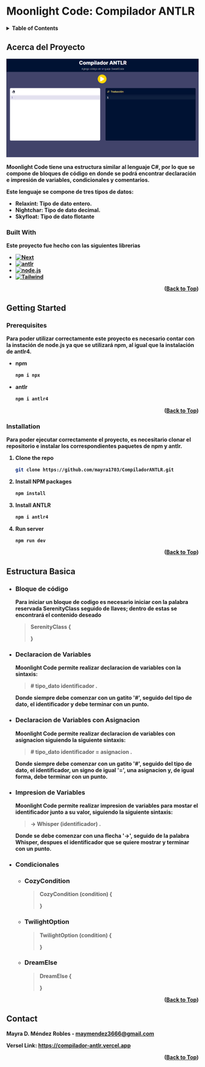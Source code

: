 # Moonlight Code: Compilador ANTLR
<!-- TABLE OF CONTENTS -->
<details>
  <summary><b>Table of Contents<b></summary>
  <ol>
    <li><a href="#acerca-del-proyecto">Acerca del proyecto</a></li>
    <ul>
        <li><a href="#built-with">Built With</a></li>
    </ul>
    <li>
      <a href="#getting-started">Getting Started</a>
      <ul>
        <li><a href="#prerequisites">Prerequisites</a></li>
        <li><a href="#installation">Installation</a></li>
      </ul>
    </li>
    <li><a href="#estructura-basica">Estructura Basica</a></li>
    <li>
      <a href="#declaracion-de-variables">Declaracion de Variables</a>
      <ul>
        <li><a href="#declaracion-de-variables-con-asignacion">Declaracion de Variables con Asignación</a></li>
      </ul>
    </li>
    <li>
      <a href="#impresion-de-variables">Impresion de variables</a>
    </li>
    <li><a href="#condicionales">Condicionales</a></li>
    <ul>
        <li><a href="#sweetcondition">CozyCondition</a></li>
        <li><a href="#else-if">TwilightOption</a></li>
        <li><a href="#else">DreamElse</a></li>
    </ul>
    <li><a href="#contact">Contact</a></li>
  </ol>
</details>

## Acerca del Proyecto
[![Product Name Screen Shot][product-screenshot]](https://compilador-antlr.vercel.app)

Moonlight Code tiene una estructura similar al lenguaje C#, por lo que se compone de bloques de código en donde se podrá encontrar declaración e impresión de variables, condicionales y comentarios.

Este lenguaje se compone de tres tipos de datos:
  * **Relaxint**: Tipo de dato entero.
  * **Nightchar**: Tipo de dato decimal.
  * **Skyfloat**: Tipo de dato flotante
  
### Built With
  Este proyecto fue hecho con las siguientes librerias
  * [![Next][Next.js]][Next-url]
  * [![antlr][antlr]][antlr-url]
  * [![node.js][node.js]][node-url] 
  * [![Tailwind][Tailwind.css]][Tailwind-url]
<p align="right">(<a href="#compilador-antlr">Back to Top</a>)</p>

## Getting Started
  
  ### Prerequisites
  Para poder utilizar correctamente este proyecto es necesario contar con la instación de node.js ya que se utilizará npm, al igual que la instalación de antlr4.
  * npm
    ```sh
    npm i npx
    ```
  
  * antlr
    ```sh
    npm i antlr4
    ```
  <p align="right">(<a href="#compilador-antlr">Back to Top</a>)</p>
  
  ### Installation
  Para poder ejecutar correctamente el proyecto, es necesitario clonar el repositorio e instalar los correspondientes paquetes de npm y antlr.

  1. Clone the repo
     ```sh
     git clone https://github.com/mayra1703/CompiladorANTLR.git
     ```
  2. Install NPM packages
     ```sh
     npm install
     ```
  3. Install ANTLR
     ```sh
     npm i antlr4
     ```
  4. Run server
     ```sh
     npm run dev
     ```
  <p align="right">(<a href="#compilador-antlr">Back to Top</a>)</p>


## Estructura Basica
  * ### Bloque de código
    Para iniciar un bloque de codigo es necesario iniciar con la palabra reservada SerenityClass seguido de llaves; dentro de estas se encontrará el contenido deseado
    >SerenityClass {
    >
    >}

  * ### Declaracion de Variables
    Moonlight Code permite realizar declaracion de variables con la sintaxis:
    >\# tipo_dato identificador .
    
    Donde siempre debe comenzar con un gatito '#', seguido del tipo de dato, el identificador y debe terminar con un punto.

  * ### Declaracion de Variables con Asignacion
    Moonlight Code permite realizar declaracion de variables con asignacion siguiendo la siguiente sintaxis:
    >\# tipo_dato identificador = asignacion .
    
    Donde siempre debe comenzar con un gatito '#', seguido del tipo de dato, el identificador, un signo de igual '=', una asignacion y, de igual forma, debe terminar con un punto.

  * ### Impresion de Variables
    Moonlight Code permite realizar impresion de variables para mostar el identificador junto a su valor, siguiendo la siguiente sintaxis:
    >-> Whisper (identificador) .
    
    Donde se debe comenzar con una flecha '->', seguido de la palabra **Whisper**, despues el identificador que se quiere mostrar y terminar con un punto.

  * ### Condicionales
  
    * ### CozyCondition
      >CozyCondition (condition) {
      >
      >}

    * ### TwilightOption
      >TwilightOption (condition) {
      >
      >}


    * ### DreamElse
      >DreamElse {
      >
      >}
  <p align="right">(<a href="#compilador-antlr">Back to Top</a>)</p>

<!-- CONTACT -->
## Contact
Mayra D. Méndez Robles - <maymendez3666@gmail.com>

Versel Link: https://compilador-antlr.vercel.app

<p align="right">(<a href="#compilador-antlr">Back to Top</a>)</p>

<!-- MARKDOWN LINKS & IMAGES -->
<!-- https://www.markdownguide.org/basic-syntax/#reference-style-links -->
[Next.js]: https://img.shields.io/badge/next.js-000000?style=for-the-badge&logo=nextdotjs&logoColor=white
[Next-url]: https://nextjs.org/
[Tailwind.css]: https://img.shields.io/badge/Tailwind_CSS-38B2AC?style=for-the-badge&logo=tailwind-css&logoColor=white
[Tailwind-url]: https://tailwindcss.com
[antlr]: https://img.shields.io/badge/ANTLR-FF0000?style=for-the-badge&logo=antlr&logoColor=white
[antlr-url]: https://www.antlr.org
[node.js]: https://img.shields.io/badge/Node.js-339933?style=for-the-badge&logo=node.js&logoColor=white
[node-url]: https://nodejs.org/en
[product-screenshot]: public/screenshot.png
